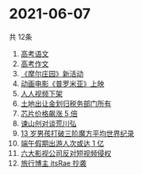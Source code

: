 # 2021-06-07
  共 12条

  <!-- BEGIN -->
  <!-- 最后更新时间:Mon Jun 07 2021 09:13:54 GMT+0000 (Coordinated Universal Time) -->
  1. [高考语文](https://www.zhihu.com/search?q=高考语文)
1. [高考作文](https://www.zhihu.com/search?q=高考作文)
1. [《摩尔庄园》新活动](https://www.zhihu.com/search?q=摩尔庄园)
1. [动画电影《普罗米亚》上映](https://www.zhihu.com/search?q=普罗米亚)
1. [人人视频下架](https://www.zhihu.com/search?q=人人视频)
1. [土地出让金划归税务部门所有](https://www.zhihu.com/search?q=土地出让金)
1. [芯片价格飙涨 5 倍](https://www.zhihu.com/search?q=芯片)
1. [谏山创对谈荒川弘](https://www.zhihu.com/search?q=谏山创)
1. [13 岁男孩打破三阶魔方平均世界纪录](https://www.zhihu.com/search?q=魔方速拧)
1. [端午假期出游人次或达 1 亿](https://www.zhihu.com/search?q=端午假期)
1. [六大影视公司反对短视频侵权](https://www.zhihu.com/search?q=短视频侵权)
1. [旅行博主 itsRae 抄袭](https://www.zhihu.com/search?q=itsRae)
  <!-- END -->
  